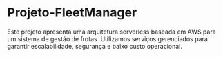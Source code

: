 # Projeto-FleetManager
Este projeto apresenta uma arquitetura serverless baseada em AWS para um sistema de gestão de frotas. Utilizamos serviços gerenciados para garantir escalabilidade, segurança e baixo custo operacional.
